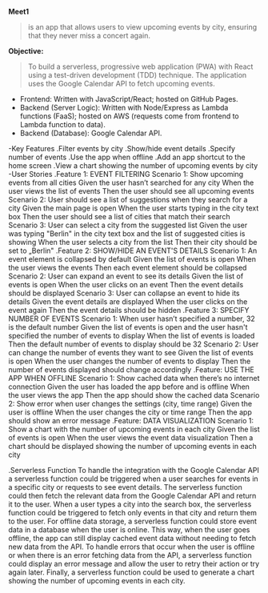 **Meet1**
>is an app that allows users to view upcoming events by city, ensuring that they never miss a concert again.
>
**Objective:**
>To build a serverless, progressive web application (PWA) with React using a test-driven development (TDD) technique. The application uses the Google Calendar API to fetch upcoming events.

- Frontend: Written with JavaScript/React; hosted on GitHub Pages.
- Backend (Server Logic): Written with Node/Express as Lambda functions (FaaS); hosted on AWS (requests come from frontend to Lambda function to data).
- Backend (Database): Google Calendar API.

-Key Features
.Filter events by city
.Show/hide event details
.Specify number of events
.Use the app when offline
.Add an app shortcut to the home screen
.View a chart showing the number of upcoming events by city
-User Stories
.Feature 1: EVENT FILTERING
	Scenario 1: Show upcoming events from all cities
		Given the user hasn’t searched for any city
		When the user views the list of events
		Then the user should see all upcoming events
	Scenario 2: User should see a list of suggestions
		when they search for a city
		Given the main page is open When the user starts typing in the city text box
		Then the user should see a list of cities that match their search
	Scenario 3: User can select a city from the suggested list
		Given the user was typing "Berlin" in the city text box and the list of suggested cities is showing
		When the user selects a city from the list
		Then their city should be set to „Berlin"
.Feature 2: SHOW/HIDE AN EVENT'S DETAILS
	Scenario 1: An event element is collapsed by default
		Given the list of events is open
		When the user views the events
		Then each event element should be collapsed
	Scenario 2: User can expand an event to see its details
		Given the list of events is open
		When the user clicks on an event
		Then the event details should be displayed
	Scenario 3: User can collapse an event to hide its details
		Given the event details are displayed
		When the user clicks on the event again
		Then the event details should be hidden
.Feature 3: SPECIFY NUMBER OF EVENTS
	Scenario 1: When user hasn’t specified a number, 32 is the default number
		Given the list of events is open and the user hasn't specified the number of events to display
		When the list of events is loaded
		Then the default number of events to display should be 32
	Scenario 2: User can change the number of events they want to see
		Given the list of events is open
		When the user changes the number of events to display
		Then the number of events displayed should change accordingly
.Feature: USE THE APP WHEN OFFLINE
	Scenario 1: Show cached data when there’s no internet connection
		Given the user has loaded the app before and is offline
		When the user views the app
		Then the app should show the cached data
	Scenario 2: Show error when user changes the settings (city, time range)
		Given the user is offline
		When the user changes the city or time range
		Then the app should show an error message
.Feature: DATA VISUALIZATION
	Scenario 1: Show a chart with the number of upcoming events in each city
	Given the list of events is open
	When the user views the event data visualization
	Then a chart should be displayed showing the number of upcoming events in each city
	
.Serverless Function
To handle the integration with the Google Calendar API a serverless function could be triggered when a user searches for events in a specific city or requests to see event details. The serverless function could then fetch the relevant data from the Google Calendar API and return it to the user.
When a user types a city into the search box, the serverless function could be triggered to fetch only events in that city and return them to the user.
For offline data storage, a serverless function could store event data in a database when the user is online. This way, when the user goes offline, the app can still display cached event data without needing to fetch new data from the API.
To handle errors that occur when the user is offline or when there is an error fetching data from the API, a serverless function could display an error message and allow the user to retry their action or try again later.
Finally, a serverless function could be used to generate a chart showing the number of upcoming events in each city. 
